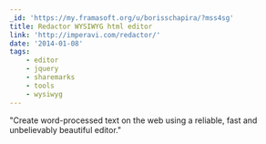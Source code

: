 ```yaml
---
_id: 'https://my.framasoft.org/u/borisschapira/?mss4sg'
title: Redactor WYSIWYG html editor
link: 'http://imperavi.com/redactor/'
date: '2014-01-08'
tags:
    - editor
    - jquery
    - sharemarks
    - tools
    - wysiwyg
---
```


<div class="markdown"><p>&quot;Create word-processed text on the web using a reliable, fast and unbelievably beautiful editor.&quot;
</p></div>
